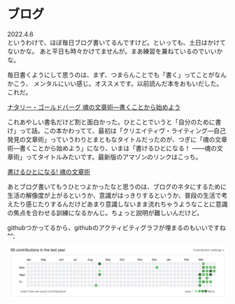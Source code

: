 # ブログ

2022.4.6<br />
というわけで、ほぼ毎日ブログ書いてるんですけど。といっても、土日はかけてないかな。
あと平日も時々かけてませんが。まあ練習を兼ねているのでいいかな。

毎日書くようにして思うのは、まず、つまらんことでも「書く」ってことがなんかこう、
メンタルにいい感じ。オススメです。以前読んだ本をおもいだした。これだ。

[ナタリー・ゴールドバーグ 魂の文章術―書くことから始めよう](https://www.amazon.co.jp/dp/4393373227/)

これあやしい書名だけど割と面白かった。ひとことでいうと「自分のために書け」って話。この本かわってて、最初は「クリエイティヴ・ライティング―自己発見の文章術」っていうわりとまともなタイトルだったのが、つぎに「魂の文章術―書くことから始めよう」になり、いまは「書けるひとになる！ ――魂の文章術」ってタイトルみたいです。最新版のアマゾンのリンクはこっち。

[書けるひとになる! 魂の文章術](https://www.amazon.co.jp/dp/4594083102/)

あとブログ書いてもうひとつよかったなと思うのは、ブログのネタにするために生活の解像度が上がるというか、意識がはっきりするというか、普段の生活で考えたり感じたりするんだけどあまり意識しないまま流れちゃうようなことに意識の焦点を合わせる訓練になるかんじ。ちょっと説明が難しいんだけど。

githubつかってるから、githubのアクティビティグラフが埋まるのもいいですね ^^;

![github](github.png)

